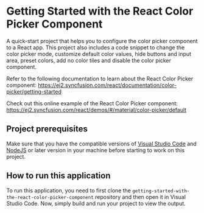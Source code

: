# Getting Started with the React Color Picker Component

A quick-start project that helps you to configure the color picker component to a React app. This project also includes a code snippet to change the color picker mode, customize default color values, hide buttons and input area, preset colors, add no color tiles and disable the color picker component. 
 
Refer to the following documentation to learn about the React Color Picker component: 
https://ej2.syncfusion.com/react/documentation/color-picker/getting-started

Check out this online example of the React Color Picker component:
https://ej2.syncfusion.com/react/demos/#/material/color-picker/default 

## Project prerequisites
Make sure that you have the compatible versions of [Visual Studio Code](https://code.visualstudio.com/download ) and [NodeJS](https://nodejs.org/en/download) or later version in your machine before starting to work on this project.

## How to run this application
To run this application, you need to first clone the `getting-started-with-the-react-color-picker-component` repository and then open it in Visual Studio Code. Now, simply build and run your project to view the output.